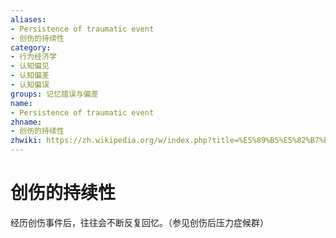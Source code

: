 ```yaml
---
aliases:
- Persistence of traumatic event
- 创伤的持续性
category:
- 行为经济学
- 认知偏见
- 认知偏差
- 认知偏误
groups: 记忆错误与偏差
name:
- Persistence of traumatic event
zhname:
- 创伤的持续性
zhwiki: https://zh.wikipedia.org/w/index.php?title=%E5%89%B5%E5%82%B7%E7%9A%84%E6%8C%81%E7%BA%8C%E6%80%A7&action=edit&redlink=1
---
```


# 创伤的持续性

经历创伤事件后，往往会不断反复回忆。（参见创伤后压力症候群）

